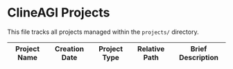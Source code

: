 # ClineAGI Projects

This file tracks all projects managed within the `projects/` directory.

| Project Name | Creation Date | Project Type | Relative Path | Brief Description |
|--------------|---------------|--------------|---------------|-------------------|
